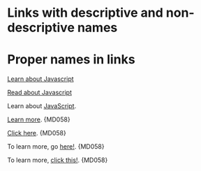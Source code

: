 # Links with descriptive and non-descriptive names

# Proper names in links

[Learn about Javascript](https://example.com/javascript/about)

[Read about Javascript](https://example.com/javascript/about)

Learn about [JavaScript](https://example.com/javascript/about).

[Learn more](https://example.com/javascript/about). {MD058}

[Click here](https://example.com/javascript/about). {MD058}

To learn more, go [here!](https://example.com/javascript/about). {MD058}

To learn more, [click this!](https://example.com/javascript/about). {MD058}
